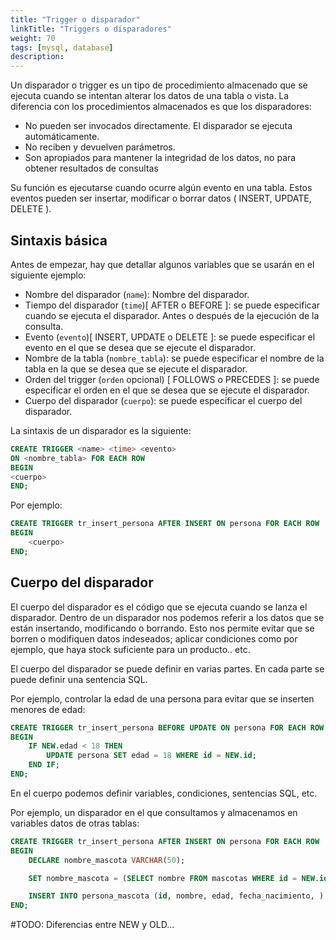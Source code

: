 ```yaml
---
title: "Trigger o disparador"
linkTitle: "Triggers o disparadores"
weight: 70
tags: [mysql, database]
description:  
---
```


Un disparador o trigger es un tipo de procedimiento almacenado que se ejecuta 
cuando se intentan alterar los datos de una tabla o vista.
La diferencia con los procedimientos almacenados es que los disparadores:
* No pueden ser invocados directamente. El disparador se ejecuta automáticamente.
* No reciben y devuelven parámetros.
* Son apropiados para mantener la integridad de los datos, no para obtener resultados de consultas

Su función es ejecutarse cuando ocurre algún evento en una tabla. Estos eventos pueden ser insertar, modificar o borrar datos ( INSERT, UPDATE, DELETE ).

## Sintaxis básica
Antes de empezar, hay que detallar algunos variables que se usarán en el siguiente ejemplo:
* Nombre del disparador (`name`): Nombre del disparador.
* Tiempo del disparador (`time`)[ AFTER o BEFORE ]: se puede especificar cuando se ejecuta el disparador. Antes o después de la ejecución de la consulta.
* Evento (`evento`)[ INSERT, UPDATE o DELETE ]: se puede especificar el evento en el que se desea que se ejecute el disparador.
* Nombre de la tabla (`nombre_tabla`): se puede especificar el nombre de la tabla en la que se desea que se ejecute el disparador.
* Orden del trigger (`orden` opcional) [ FOLLOWS o  PRECEDES ]: se puede especificar el orden en el que se desea que se ejecute el disparador.
* Cuerpo del disparador (`cuerpo`): se puede especificar el cuerpo del disparador.

La sintaxis de un disparador es la siguiente:
```sql
CREATE TRIGGER <name> <time> <evento> 
ON <nombre_tabla> FOR EACH ROW 
BEGIN
<cuerpo>
END;
``` 

Por ejemplo:
```sql
CREATE TRIGGER tr_insert_persona AFTER INSERT ON persona FOR EACH ROW
BEGIN
	<cuerpo>
END;
```


## Cuerpo del disparador
El cuerpo del disparador es el código que se ejecuta cuando se lanza el disparador. Dentro de un disparador nos podemos referir a los datos que se están insertando, modificando o borrando. Esto nos permite evitar que se borren o modifiquen datos indeseados; aplicar condiciones como por ejemplo, que haya stock suficiente para un producto.. etc.

El cuerpo del disparador se puede definir en varias partes. En cada parte se puede definir una sentencia SQL.

Por ejemplo, controlar la edad de una persona para evitar que se inserten menores de edad:
```sql
CREATE TRIGGER tr_insert_persona BEFORE UPDATE ON persona FOR EACH ROW
BEGIN
	IF NEW.edad < 18 THEN
		UPDATE persona SET edad = 18 WHERE id = NEW.id;
	END IF;
END;
```

En el cuerpo podemos definir variables, condiciones, sentencias SQL, etc.

Por ejemplo, un disparador en el que consultamos y almacenamos en variables datos de otras tablas:
```sql
CREATE TRIGGER tr_insert_persona AFTER INSERT ON persona FOR EACH ROW
BEGIN
	DECLARE nombre_mascota VARCHAR(50);

	SET nombre_mascota = (SELECT nombre FROM mascotas WHERE id = NEW.id);

	INSERT INTO persona_mascota (id, nombre, edad, fecha_nacimiento, ) VALUES (NEW.id, nombre_mascota, NEW.edad, NEW.fecha_nacimiento);
END;
```


#TODO: Diferencias entre NEW y OLD...